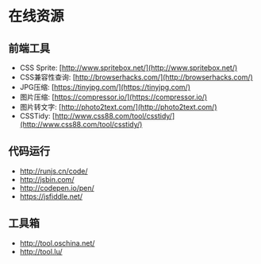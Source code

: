 # 在线资源

## 前端工具

* CSS Sprite: [http://www.spritebox.net/](http://www.spritebox.net/)
* CSS兼容性查询: [http://browserhacks.com/](http://browserhacks.com/)
* JPG压缩: [https://tinyjpg.com/](https://tinyjpg.com/)
* 图片压缩: [https://compressor.io/](https://compressor.io/)
* 图片转文字: [http://photo2text.com/](http://photo2text.com/)
* CSSTidy: [http://www.css88.com/tool/csstidy/](http://www.css88.com/tool/csstidy/)

## 代码运行

* <http://runjs.cn/code/>
* <http://jsbin.com/>
* <http://codepen.io/pen/>
* <https://jsfiddle.net/>

## 工具箱

* <http://tool.oschina.net/>
* <http://tool.lu/>
